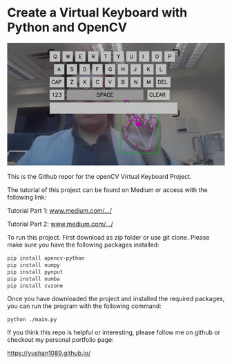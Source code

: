 # Create a Virtual Keyboard with Python and OpenCV

![Demo recording of the Virtual Keyboard](./images/demo.gif)

This is the Github repor for the openCV Virtual Keyboard Project.

The tutorial of this project can be found on Medium or access with the following link:

Tutorial Part 1:
www.medium.com/.../

Tutorial Part 2:
www.medium.com/.../

To run this project. First download as zip folder or use git clone.
Please make sure you have the following packages installed:

```{python}
pip install opencv-python
pip install numpy
pip install pynput
pip install numba
pip install cvzone
```

Once you have downloaded the project and installed the required packages, you
can run the program with the following command:

```{python}
python ./main.py
```

If you think this repo is helpful or interesting, please follow me on github or checkout my personal portfolio page:

https://yushan1089.github.io/
